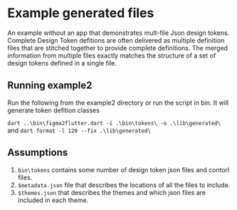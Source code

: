 # Example generated files

An example without an app that demonstrates mult-file Json design tokens.
Complete Design Token defitions are often delivered as multiple definition files that are stitched together to provide complete definitions.
The merged information from multiple files exactly matches the structure of a set of design tokens defined in a single file.

## Running example2

Run the following from the example2 directory or run the script in bin.  It will generate token defition classes

`dart ..\bin\figma2flutter.dart -i .\bin\tokens\ -o .\lib\generated\`
and
`dart format -l 120 --fix .\lib\generated\`

## Assumptions

1. `bin\tokens` contains some number of design token json files and contorl files.
1. `$metadata.json` file that describes the locations of all the files to include.
1. `$themes.json` that describes the themes and which json files are included in each theme.
